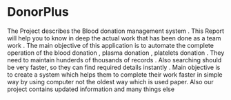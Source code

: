 # DonorPlus
The  Project  describes  the  Blood   donation   management   system . This  Report  will  help  you  to know  in  deep  the  actual  work  that  has  been  done  as  a  team  work . The  main  objective of   this  application  is  to  automate  the  complete  operation  of  the  blood  donation , plasma donation , platelets donation .   They  need  to   maintain  hunderds   of  thousands  of  records  . Also  searching  should  be  very  faster,  so  they  can  find  required  details  instantly .  Main  objective  is  to  create  a  system  which  helps  them  to complete  their  work  faster  in   simple  way  by  using  computer  not  the   oldest  way  which  is  used  paper.  Also  our  project  contains   updated  information  and  many  things else 
